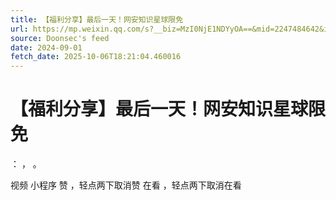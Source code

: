 ```yaml
---
title: 【福利分享】最后一天！网安知识星球限免
url: https://mp.weixin.qq.com/s?__biz=MzI0NjE1NDYyOA==&mid=2247484642&idx=1&sn=ddd738e033a6fa56ab47333f0848a148
source: Doonsec's feed
date: 2024-09-01
fetch_date: 2025-10-06T18:21:04.460016
---
```


# 【福利分享】最后一天！网安知识星球限免

：
，
。

视频
小程序
赞
，轻点两下取消赞
在看
，轻点两下取消在看